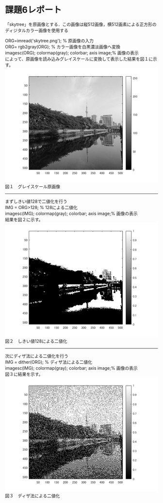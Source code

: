 # 課題6レポート  
「skytree」を原画像とする．この画像は縦512画像，横512画素による正方形のディジタルカラー画像を使用する  

ORG=imread('skytree.png'); % 原画像の入力  
ORG= rgb2gray(ORG); % カラー画像を白黒濃淡画像へ変換  
imagesc(ORG); colormap(gray); colorbar; axis image;% 画像の表示  
によって、原画像を読み込みグレイスケールに変換して表示した結果を図１に示す。  
![図１](https://github.com/16ec044/lecture_image_processing/blob/own/image/6-1.png)  
図１　グレイスケール原画像  
___
まずしきい値128で二値化を行う  
IMG = ORG>128; % 128による二値化  
imagesc(IMG); colormap(gray); colorbar; axis image;% 画像の表示  
結果を図２に示す。  
![図２](https://github.com/16ec044/lecture_image_processing/blob/own/image/6-2.png)  
図２　しきい値128による二値化  
___
次にディザ法による二値化を行う  
IMG = dither(ORG); % ディザ法による二値化  
imagesc(IMG); colormap(gray); colorbar; axis image;% 画像の表示  
図３に結果を示す。  
![図３](https://github.com/16ec044/lecture_image_processing/blob/own/image/6-3.png)  
図３　ディザ法による二値化  